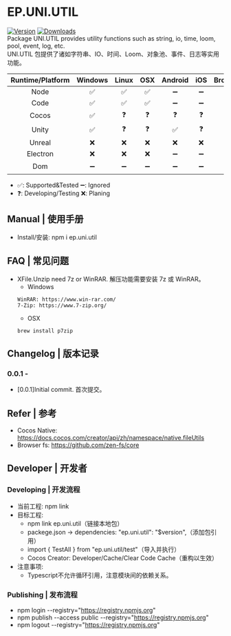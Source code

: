 # EP.UNI.UTIL
[![Version](https://img.shields.io/npm/v/ep.uni.util)](https://www.npmjs.com/package/ep.uni.util)
[![Downloads](https://img.shields.io/npm/dm/ep.uni.util)](https://www.npmjs.com/package/ep.uni.util)  
Package UNI.UTIL provides utility functions such as string, io, time, loom, pool, event, log, etc.  
UNI.UTIL 包提供了诸如字符串、IO、时间、Loom、对象池、事件、日志等实用功能。

| Runtime/Platform | Windows | Linux | OSX | Android | iOS | Browser |
| :-: | :-: | :-: | :-: | :-: | :-: | :-: |
| Node | ✅ | ✅ | ✅ | ➖ | ➖ | ➖ |
| Code | ✅ | ✅ | ✅ | ➖ | ➖ | ➖ |
| Cocos | ✅ | ❓ | ❓ | ❓ | ❓ | ❓ |
| Unity | ✅ | ❓ | ❓ | ✅ | ❓ | ❓ |
| Unreal | ❌ | ❌ | ❌ | ❌ | ❌ | ❌ |
| Electron | ❌ | ❌ | ❌ | ➖ | ➖ | ➖ |
| Dom | ➖ | ➖ | ➖ | ➖ | ➖ | ❓ |
- ✅: Supported&Tested   ➖: Ignored
- ❓: Developing/Testing ❌: Planing

## Manual | 使用手册
- Install/安装: npm i ep.uni.util

## FAQ | 常见问题
- XFile.Unzip need 7z or WinRAR. 解压功能需要安装 7z 或 WinRAR。
  - Windows
  ```
  WinRAR: https://www.win-rar.com/
  7-Zip: https://www.7-zip.org/
  ```
  - OSX
  ```
  brew install p7zip
  ```

## Changelog | 版本记录
### 0.0.1 - 
- [0.0.1]Initial commit. 首次提交。

## Refer | 参考
- Cocos Native: https://docs.cocos.com/creator/api/zh/namespace/native.fileUtils
- Browser fs: https://github.com/zen-fs/core

## Developer | 开发者
### Developing | 开发流程
- 当前工程: npm link
- 目标工程: 
  - npm link ep.uni.util（链接本地包）
  - packege.json -> dependencies: "ep.uni.util": "$version",（添加包引用）
  - import { TestAll } from "ep.uni.util/test"（导入并执行）
  - Cocos Creator: Developer/Cache/Clear Code Cache（重构以生效）
- 注意事项:
  - Typescript不允许循环引用，注意模块间的依赖关系。

### Publishing | 发布流程
  - npm login --registry="https://registry.npmjs.org"
  - npm publish --access public --registry="https://registry.npmjs.org"
  - npm logout --registry="https://registry.npmjs.org"